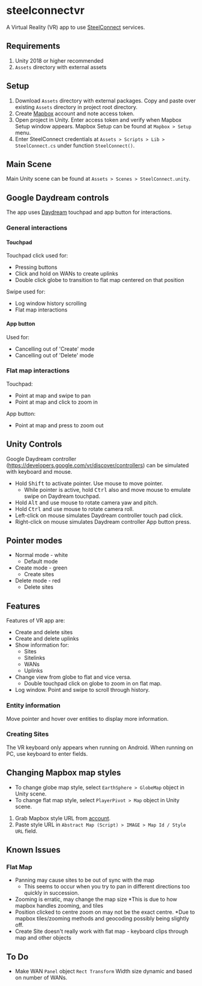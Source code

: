 # steelconnectvr
A Virtual Reality (VR) app to use <a href="https://www.riverbed.com/au/products/steelconnect.html">SteelConnect</a> services.

## Requirements
1. Unity 2018 or higher recommended
2. `Assets` directory with external assets

## Setup 
1. Download `Assets` directory with external packages. Copy and paste over existing `Assets` directory in project root directory.
2. Create <a href="https://www.mapbox.com/">Mapbox</a> account and note access token.
3. Open project in Unity. Enter access token and verify when Mapbox Setup window appears. Mapbox Setup can be found at `Mapbox > Setup` menu.
4. Enter SteelConnect credentials at `Assets > Scripts > Lib > SteelConnect.cs` under function `SteelConnect()`.

## Main Scene
Main Unity scene can be found at `Assets > Scenes > SteelConnect.unity`.

## Google Daydream controls
The app uses <a href="https://support.google.com/daydream/answer/7184597?hl=en">Daydream</a> touchpad and app button for interactions.
### General interactions
#### Touchpad
Touchpad click used for:
* Pressing buttons
* Click and hold on WANs to create uplinks
* Double click globe to transition to flat map centered on that position

Swipe used for:
* Log window history scrolling
* Flat map interactions

#### App button
Used for:
  * Cancelling out of 'Create' mode
  * Cancelling out of 'Delete' mode

### Flat map interactions
Touchpad:
* Point at map and swipe to pan
* Point at map and click to zoom in

App button:
* Point at map and press to zoom out

## Unity Controls
Google Daydream controller (<a href="https://developers.google.com/vr/discover/controllers">https://developers.google.com/vr/discover/controllers</a>) can be simulated with keyboard and mouse.
* Hold <kbd>Shift</kbd> to activate pointer. Use mouse to move pointer.
  * While pointer is active, hold <kbd>Ctrl</kbd> also and move mouse to emulate swipe on Daydream touchpad.
* Hold <kbd>Alt</kbd> and use mouse to rotate camera yaw and pitch.
* Hold <kbd>Ctrl</kbd> and use mouse to rotate camera roll.
* Left-click on mouse simulates Daydream controller touch pad click.
* Right-click on mouse simulates Daydream controller App button press.

## Pointer modes
* Normal mode - white
  * Default mode
* Create mode - green
  * Create sites
* Delete mode - red
  * Delete sites

## Features
Features of VR app are:
* Create and delete sites
* Create and delete uplinks
* Show information for:
  * Sites
  * Sitelinks
  * WANs
  * Uplinks
* Change view from globe to flat and vice versa.
  * Double touchpad click on globe to zoom in on flat map.
* Log window. Point and swipe to scroll through history.

### Entity information
Move pointer and hover over entities to display more information.

### Creating Sites
The VR keyboard only appears when running on Android. When running on PC, use keyboard to enter fields.

## Changing Mapbox map styles
* To change globe map style, select `EarthSphere > GlobeMap` object in Unity scene.
* To change flat map style,  select `PlayerPivot > Map` object in Unity scene.
1. Grab Mapbox style URL from <a href="https://www.mapbox.com/studio/">account</a>.
2. Paste style URL in `Abstract Map (Script) > IMAGE > Map Id / Style URL` field.

## Known Issues
### Flat Map
* Panning may cause sites to be out of sync with the map
  * This seems to occur when you try to pan in different directions too quickly in succession. 
* Zooming is erratic, may change the map size
  *This is due to how mapbox handles zooming, and tiles
* Position clicked to centre zoom on may not be the exact centre.
  *Due to mapbox tiles/zooming methods and geocoding possibly being slightly off.
* Create Site doesn't really work with flat map - keyboard clips through map and other objects

## To Do
* Make WAN `Panel` object `Rect Transform` Width size dynamic and based on number of WANs.